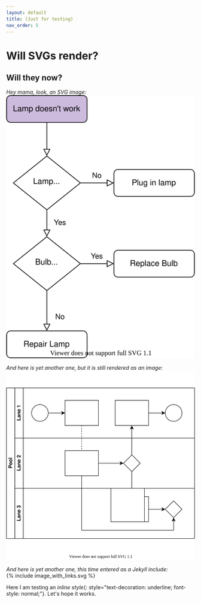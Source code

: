 ```yaml
---
layout: default
title: (Just for testing)
nav_order: 5
---
```


# Will SVGs render?

## Will they now?  
  
*Hey mama, look, an SVG image:*  
![SVG in question](/assets/images/Test.svg)

*And here is yet another one, but it is still rendered as an image:*  
![SVG in question](/assets/images/test_from_diagrams_app.svg)

*And here is yet another one, this time entered as a Jekyll include:*  
{% include image_with_links.svg %}

Here I am testing an *inline style*{: style="text-decoration: underline; font-style: normal;"}. Let's hope it works.